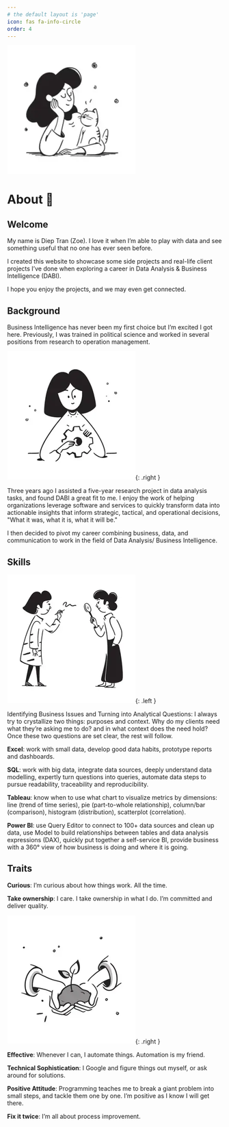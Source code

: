 ```yaml
---
# the default layout is 'page'
icon: fas fa-info-circle
order: 4
---
```


![](/assets/image/Cat-Lover.webp)

# About 👋

## Welcome

My name is Diep Tran (Zoe). I love it when I’m able to play with data and see something useful that no one has ever seen before.

I created this website to showcase some side projects and real-life client projects I’ve done when exploring a career in Data Analysis &amp; Business Intelligence (DABI).

I hope you enjoy the projects, and we may even get connected.

## Background

Business Intelligence has never been my first choice but I’m excited I got here. Previously, I was trained in political science and worked in several positions from research to operation management.

![](/assets/image/Settings.webp){: .right }

Three years ago I assisted a five-year research project in data analysis tasks, and found DABI a great fit to me. I enjoy the work of helping organizations leverage software and services to quickly transform data into actionable insights that inform strategic, tactical, and operational decisions, "What it was, what it is, what it will be."

I then decided to pivot my career combining business, data, and communication to work in the field of Data Analysis/ Business Intelligence.

## Skills

![](/assets/image/Examining.webp){: .left }

Identifying Business Issues and Turning into Analytical Questions: I always try to crystallize two things: purposes and context. Why do my clients need what they’re asking me to do? and in what context does the need hold? Once these two questions are set clear, the rest will follow.

**Excel**: work with small data, develop good data habits, prototype reports and dashboards.

**SQL**: work with big data, integrate data sources, deeply understand data modelling, expertly turn questions into queries, automate data steps to pursue readability, traceability and reproducibility.

**Tableau**: know when to use what chart to visualize metrics by dimensions: line (trend of time series), pie (part-to-whole relationship), column/bar (comparison), histogram (distribution), scatterplot (correlation).

**Power BI**: use Query Editor to connect to 100+ data sources and clean up data, use Model to build relationships between tables and data analysis expressions (DAX), quickly put together a self-service BI, provide business with a 360° view of how business is doing and where it is going.

## Traits

**Curious**: I’m curious about how things work. All the time.

**Take ownership**: I care. I take ownership in what I do. I’m committed and deliver quality.

![](/assets/image/Plant-Seed.webp){: .right }

**Effective**: Whenever I can, I automate things. Automation is my friend.

**Technical Sophistication**: I Google and figure things out myself, or ask around for solutions.

**Positive Attitude**: Programming teaches me to break a giant problem into small steps, and tackle them one by one. I’m positive as I know I will get there.

**Fix it twice**: I’m all about process improvement.
